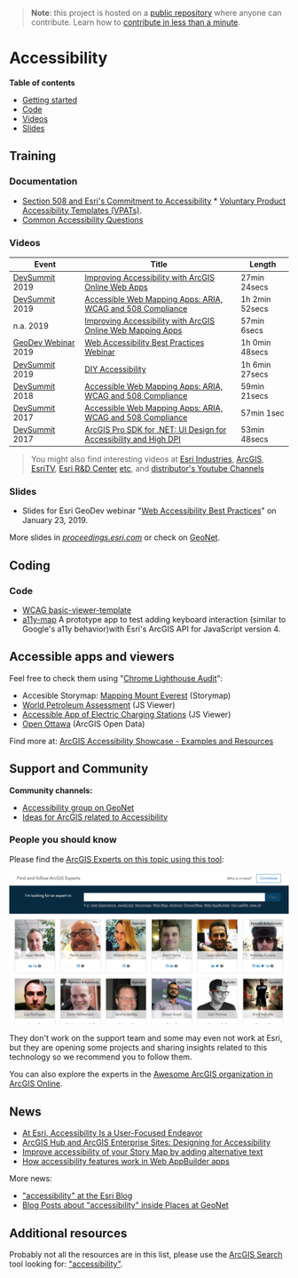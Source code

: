 > **Note**: this project is hosted on a [public repository](https://github.com/hhkaos/awesome-arcgis) where anyone can contribute. Learn how to [contribute in less than a minute](https://github.com/hhkaos/awesome-arcgis/blob/master/CONTRIBUTING.md#contributions).

# Accessibility

<!-- START doctoc generated TOC please keep comment here to allow auto update -->
<!-- DON'T EDIT THIS SECTION, INSTEAD RE-RUN doctoc TO UPDATE -->
**Table of contents**

  - [Getting started](#getting-started)
  - [Code](#code)
  - [Videos](#videos)
- [Slides](#slides)

<!-- END doctoc generated TOC please keep comment here to allow auto update -->

## Training

### Documentation

* [Section 508 and Esri's Commitment to Accessibility](https://www.esri.com/en-us/legal/accessibility/accessibility-and-overview) * [Voluntary Product Accessibility Templates (VPATs)](https://www.esri.com/en-us/legal/accessibility/vpats).
* [Common Accessibility Questions](https://www.esri.com/en-us/legal/accessibility/common-questions)


### Videos

|Event|Title|Length|
|---|---|---|
|[DevSummit](http://www.esri.com/events/devsummit) 2019|[Improving Accessibility with ArcGIS Online Web Apps](https://www.youtube.com/watch?v=HJlIdCs5Z54)|27min 24secs
|[DevSummit](http://www.esri.com/events/devsummit) 2019|[Accessible Web Mapping Apps: ARIA, WCAG and 508 Compliance](https://www.youtube.com/watch?v=McXvs3x2-6E)| 1h 2min 52secs
|n.a. 2019|[Improving Accessibility with ArcGIS Online Web Mapping Apps](https://www.doi.gov/ocio/section508/video3)|57min 6secs
|[GeoDev Webinar](https://www.youtube.com/playlist?list=PLGZUzt4E4O2ILC945g6dPRoRyyYTXoYmx) 2019|[Web Accessibility Best Practices Webinar](https://www.youtube.com/watch?v=tn2ffp6z9Gw)|1h 0min 48secs
|[DevSummit](http://www.esri.com/events/devsummit) 2019|[DIY Accessibility](https://www.youtube.com/watch?v=K4ZYeCS5uXU)|1h 6min 27secs
|[DevSummit](http://www.esri.com/events/devsummit) 2018|[Accessible Web Mapping Apps: ARIA, WCAG and 508 Compliance](https://www.youtube.com/watch?v=mDb2goQ0mDM)| 59min 21secs|
|[DevSummit](http://www.esri.com/events/devsummit) 2017|[Accessible Web Mapping Apps: ARIA, WCAG and 508 Compliance](https://www.youtube.com/watch?v=pSOMZjm_lco)| 57min 1sec|
|[DevSummit](http://www.esri.com/events/devsummit) 2017|[ArcGIS Pro SDK for .NET: UI Design for Accessibility and High DPI](https://www.youtube.com/watch?v=AgzPAsPFiBA&feature=emb_title)|53min 48secs

> You might also find interesting videos at [Esri Industries](https://www.youtube.com/channel/UCZTiOg3n0pqUDSatq7mS2PA/search?query="accessibility"), [ArcGIS](https://www.youtube.com/channel/UCgGDPs8cte-VLJbgpaK4GPw/search?query="accessibility"), [EsriTV](https://www.youtube.com/user/esritv/search?query="accessibility"), [Esri R&D Center](https://www.youtube.com/user/esripdx/search?query="accessibility") [etc](https://esri-es.github.io/awesome-arcgis/esri/#youtube-channels), and [distributor's Youtube Channels](../../../esri#youtube-channels)

### Slides

* Slides for Esri GeoDev webinar "[Web Accessibility Best Practices](https://jimmieego.github.io/Web-Accessibility-Best-Practices/#/)" on January 23, 2019.

More slides in [*proceedings.esri.com*](https://www.google.es/search?q=site%3Aproceedings.esri.com+accessibility) or check on [GeoNet](https://community.esri.com/content?query=accessibility&filterID=all~objecttype~objecttype%5Bdocument%5D).

## Coding

### Code

* [WCAG basic-viewer-template](https://github.com/EsriCanada/WCAG-BasicViewer)
* [a11y-map](https://github.com/Esri/a11y-map) A prototype app to test adding keyboard interaction (similar to Google's a11y behavior)with Esri's ArcGIS API for JavaScript version 4.

## Accessible apps and viewers

Feel free to check them using "[Chrome Lighthouse Audit](https://developers.google.com/web/tools/lighthouse#devtools)":

* Accesible Storymap: [Mapping Mount Everest](https://storymaps.arcgis.com/stories/c87bc0a59c0144008e25d50a5dd1b192) (Storymap)
* [World Petroleum Assessment](https://certmapper.cr.usgs.gov/data/apps/world-energy/?resource=continuous) (JS Viewer)
* [Accessible App of Electric Charging Stations](https://arcgis103.esri.ca/WCAG-Configurable-Template-Test/?appid=e951691e3893444ea64e7c29d086e30c) (JS Viewer)
* [Open Ottawa](https://open.ottawa.ca/) (ArcGIS Open Data)

Find more at: [ArcGIS Accessibility Showcase - Examples and Resources](https://arcgis-accessibility-showcase-science.hub.arcgis.com/)

## Support and Community

**Community channels:**

* [Accessibility group on GeoNet](https://community.esri.com/groups/accessibility/)
* [Ideas for ArcGIS related to Accessibility](https://community.esri.com/search.jspa?q=accessibility&place=%2Fplaces%2F478947&depth=ALL)

### People you should know

Please find the [ArcGIS Experts on this topic using this tool](https://esri-es.github.io/arcgis-experts/?topic=accessibility):

[![ArcGIS Experts Tool Screenshot](https://github.com/esri-es/arcgis-experts/blob/master/assets/imgs/arcgis-experts-tool.png?raw=true)](https://esri-es.github.io/arcgis-experts/?topic=accessibility)

They don't work on the support team and some may even not work at Esri,
but they are opening some projects and sharing insights related to this
technology so we recommend you to follow them.

You can also explore the experts in the [Awesome ArcGIS organization in ArcGIS Online](https://awesome-arcgis.maps.arcgis.com/home/group.html?id=f3807dde35134fb5b5f0cdc9b1b506f0&start=1&view=list#content).

## News

* [At Esri, Accessibility Is a User-Focused Endeavor](https://www.esri.com/about/newsroom/arcnews/at-esri-accessibility-is-a-user-focused-endeavor/)
* [ArcGIS Hub and ArcGIS Enterprise Sites: Designing for Accessibility](https://www.esri.com/arcgis-blog/products/arcgis-hub/uncategorized/arcgis-hub-sites-designing-for-accessibility/)
* [Improve accessibility of your Story Map by adding alternative text](https://www.esri.com/arcgis-blog/products/story-maps/sharing-collaboration/improve-accessibility-of-your-story-map-journal-by-adding-alternative-text/)
* [How accessibility features work in Web AppBuilder apps](https://www.esri.com/arcgis-blog/products/web-appbuilder/sharing-collaboration/how-accessibility-features-work-in-web-appbuilder-apps/)

More news:

* ["accessibility" at the Esri Blog](https://www.esri.com/arcgis-blog/?s=#&tag=accessibility)
* [Blog Posts about "accessibility" inside Places at GeoNet](https://community.esri.com/content?query=accessibility&filterID=all~objecttype~objecttype%5Bblogpost%5D)

## Additional resources

Probably not all the resources are in this list, please use the [ArcGIS Search](https://esri-es.github.io/arcgis-search/) tool looking for: ["accessibility"](https://esri-es.github.io/arcgis-search/?search="accessibility"&utm_campaign=awesome-list&utm_source=awesome-list&utm_medium=page).
